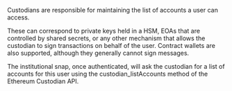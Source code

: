Custodians are responsible for maintaining the list of accounts a user can access.

These can correspond to private keys held in a HSM, EOAs that are controlled by shared secrets, or any other mechanism that allows the custodian to sign transactions on behalf of the user. Contract wallets are also supported, although they generally cannot sign messages.

The institutional snap, once authenticated, will ask the custodian for a list of accounts for this user using the custodian_listAccounts method of the Ethereum Custodian API.
